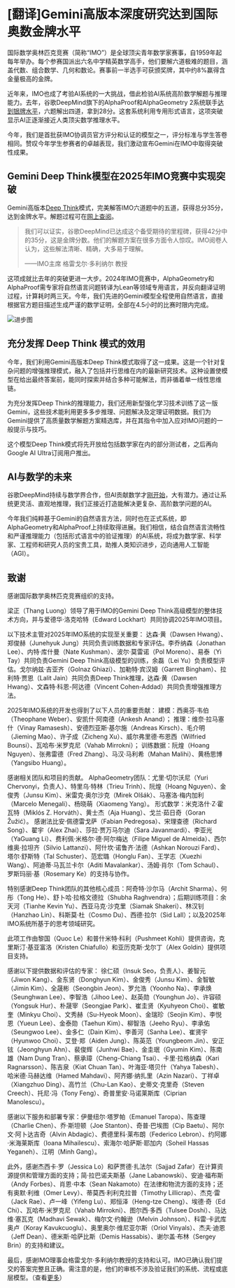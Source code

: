 # [翻译]Gemini高版本深度研究达到国际奥数金牌水平

国际数学奥林匹克竞赛（简称“IMO”）是全球顶尖青年数学家赛事，自1959年起每年举办。每个参赛国派出六名中学精英数学高手，他们要解六道极难的题目，涵盖代数、组合数学、几何和数论。赛事前一半选手可获颁奖牌，其中约8%赢得含金量极高的金牌。

近年来，IMO也成了考验AI系统的一大挑战，借此检验AI系统高阶数学解题与推理能力。去年，谷歌DeepMind旗下的AlphaProof和AlphaGeometry 2系统联手[达到银牌水平](https://deepmind.google/discover/blog/ai-solves-imo-problems-at-silver-medal-level/)，六题解出四道，拿到28分。这套系统利用专用形式语言，这项突破显示AI正逐渐接近人类顶尖数学推理水平。

今年，我们是首批获IMO协调员官方评分和认证的模型之一，评分标准与学生答卷相同。赞叹今年学生参赛者的卓越表现，我们激动宣布Gemini在IMO中取得突破性成果。

## Gemini Deep Think模型在2025年IMO竞赛中实现突破

Gemini高版本[Deep Think](https://blog.google/technology/google-deepmind/google-gemini-updates-io-2025/#deep-think)模式，完美解答IMO六道题中的五道，获得总分35分，达到金牌水平。解题过程可在[网上查阅](https://storage.googleapis.com/deepmind-media/gemini/IMO_2025.pdf)。

> 我们可以证实，谷歌DeepMind已达成这个备受期待的里程碑，获得42分中的35分，这是金牌分数。他们的解题方案在很多方面令人惊叹。IMO阅卷人认为，这些解法清晰、精确，大多易于理解。
>
> ——IMO主席 格雷戈尔·多利纳尔 教授

这项成就比去年的突破更进一大步。2024年IMO竞赛中，AlphaGeometry和AlphaProof需专家将自然语言问题转译为Lean等领域专用语言，并反向翻译证明过程，计算耗时两三天。今年，我们先进的Gemini模型全程使用自然语言，直接根据官方题目描述生成严谨的数学证明，全部在4.5小时的比赛时限内完成。


![进步图](https://lh3.googleusercontent.com/_lwKBJ7UQkWr0broJmuAOm3V-TzqvszNfrU6PwkvLVGw3f1zPlgXUA3i8vbTcfoaQ0OoxKTNRm0OYZ7ffskOUH2Tc2HJrnyBdDM2P9msQBd-jaAZC7g=w616)


## 充分发挥 Deep Think 模式的效用

今年，我们利用Gemini高版本Deep Think模式取得了这一成果。这是一个针对复杂问题的增强推理模式，融入了包括并行思维在内的最新研究技术。这种设置使模型在给出最终答案前，能同时探索并结合多种可能解法，而非循着单一线性思维链。

为充分发挥Deep Think的推理能力，我们还用新型强化学习技术训练了这一版Gemini，这些技术能利用更多多步推理、问题解决及定理证明数据。我们为Gemini提供了高质量数学解题方案精选库，并在其指令中加入应对IMO问题的一般提示与技巧。

这个模型Deep Think模式将先开放给包括数学家在内的部分测试者，之后再向Google AI Ultra订阅用户推出。

## AI与数学的未来

谷歌DeepMind持续与数学界合作，但AI贡献数学才[刚开始](https://www.youtube.com/watch?v=TgS0nFeYul8)，大有潜力。通过让系统更灵活、直观地推理，我们正接近打造能解决更复杂、高阶数学问题的AI。

今年我们纯粹基于Gemini的自然语言方法，同时也在正式系统，即AlphaGeometry和AlphaProof上持续取得进展。我们相信，结合自然语言流畅性和严谨推理能力（包括形式语言中的验证推理）的AI系统，将成为数学家、科学家、工程师和研究人员的宝贵工具，助推人类知识进步，迈向通用人工智能（AGI）。

## 致谢

感谢国际数学奥林匹克竞赛组织的支持。

梁正（Thang Luong）领导了用于IMO的Gemini Deep Think高级模型的整体技术方向，并与爱德华·洛克哈特（Edward Lockhart）共同协调2025年IMO项目。

以下技术主管对2025年IMO系统的实现至关重要：
达森·黄（Dawsen Hwang）、郑俊赫（Junehyuk Jung）共同负责训练数据和专家评估。李乔纳森（Jonathan Lee）、内特·库什曼（Nate Kushman）、波尔·莫雷诺（Pol Moreno）、易泰（Yi Tay）共同负责Gemini Deep Think高级模型的训练，余磊（Lei Yu）负责模型评估。戈尔纳兹·吉亚齐（Golnaz Ghiazi）、加勒特·宾汉姆（Garrett Bingham）、拉利特·贾恩（Lalit Jain）共同负责Deep Think推理，达森·黄（Dawsen Hwang）、文森特·科恩-阿达德（Vincent Cohen-Addad）共同负责增强推理方法。

2025年IMO系统的开发也得到了以下人员的重要贡献：
建模：西奥芬·韦伯（Theophane Weber）、安凯什·阿南德（Ankesh Anand）；
推理：维奈·拉马塞什（Vinay Ramasesh）、安德烈亚斯·基尔施（Andreas Kirsch）、毛介明（Jieming Mao）、许子成（Zicheng Xu）、威尔弗里德·布恩西（Wilfried Bounsi）、瓦哈布·米罗克尼（Vahab Mirrokni）；
训练数据：阮煌（Hoang Nguyen）、张弗雷德（Fred Zhang）、马汉·马利希（Mahan Malihi）、黄杨思博（Yangsibo Huang）。

感谢相关团队和项目的贡献。
AlphaGeometry团队：尤里·切尔沃尼（Yuri Chervonyi，负责人）、特里乌·特林（Trieu Trinh）、阮煌（Hoang Nguyen）、金俊秀（Junsu Kim）、米雷克·奥尔沙克（Mirek Olšák）、马塞洛·梅内加利（Marcelo Menegali）、杨晓萌（Xiaomeng Yang）。
形式数学：米克洛什·Z·霍瓦特（Miklós Z. Horváth）、黄士杰（Aja Huang）、戈兰·茹日奇（Goran Žužić）。
感谢法比安·佩德雷戈萨（Fabian Pedregosa）、宋理查德（Richard Song）、翟宇（Alex Zhai）、莎拉·贾万马尔迪（Sara Javanmardi）、李亚光（YaGuang Li）、费利佩·米格尔·德·阿尔梅达（Filipe Miguel de Almeida）、西尔维奥·拉坦齐（Silvio Lattanzi）、阿什坎·诺鲁齐·法德（Ashkan Norouzi Fard）、塔尔·舒斯特（Tal Schuster）、范宏璐（Honglu Fan）、王学志（Xuezhi Wang）、阿迪蒂·马瓦兰卡尔（Aditi Mavalankar）、汤姆·肖尔（Tom Schaul）、罗斯玛丽·基（Rosemary Ke）的支持与协作。

特别感谢Deep Think团队的其他核心成员：阿奇特·沙尔马（Archit Sharma）、何彤（Tong He）、舒卜哈·拉格文德拉（Shubha Raghvendra）；后期训练项目：余天河（Tianhe Kevin Yu）、西亚马克·沙克里（Siamak Shakeri）、林汉钊（Hanzhao Lin）、科斯莫·杜（Cosmo Du）、西德·拉尔（Sid Lall）；以及2025年IMO系统所基于的思考领域研究。

此项工作由黎国（Quoc Le）和普什米特·科利（Pushmeet Kohli）提供咨询，克里斯汀·基亚富洛（Kristen Chiafullo）和亚历克斯·戈尔丁（Alex Goldin）提供项目支持。

感谢以下提供数据和评估的专家：
徐仁硕（Insuk Seo，负责人）、姜智元（Jiwon Kang）、金东贤（Donghyun Kim）、金俊秀（Junsu Kim）、金智敏（Jimin Kim）、全晟彬（Seongbin Jeon）、罗允浩（Yoonho Na）、李承焕（Seunghwan Lee）、李智浩（Jihoo Lee）、赵英勋（Younghun Jo）、许容硕（Yongsuk Hur）、朴晟宰（Seongjae Park）、崔圭贤（Kyuhyeon Choi）、崔敏奎（Minkyu Choi）、文秀赫（Su-Hyeok Moon）、金瑞珍（Seojin Kim）、李悦恩（Yueun Lee）、金泰勋（Taehun Kim）、柳智浩（Jeeho Ryu）、李承佑（Seungwoo Lee）、金多仁（Dain Kim）、李善河（Sanha Lee）、崔贤宇（Hyunwoo Choi）、艾登·郑（Aiden Jung）、陈英范（Youngbeom Jin）、安正铉（Jeonghyun Ahn）、裴俊辉（Junhwi Bae）、金圭珉（Gyumin Kim）、陈南雄（Nam Dung Tran）、蔡承璋（Cheng-Chiang Tsai）、卡里·拉格纳森（Kari Ragnarsson）、陈吉泉（Kiat Chuan Tan）、叶海亚·塔贝什（Yahya Tabesh）、哈米德·马赫达维（Hamed Mahdavi）、阿齐娜·纳扎里（Azin Nazari）、丁祥卓（Xiangzhuo Ding）、高竹兰（Chu-Lan Kao）、史蒂文·克里奇（Steven Creech）、托尼·冯（Tony Feng）、奇普里安·马诺莱斯库（Ciprian Manolescu）。

感谢以下服务和部署专家：伊曼纽尔·塔罗帕（Emanuel Taropa）、陈查理（Charlie Chen）、乔·斯坦顿（Joe Stanton）、奇普·巴埃图（Cip Baetu）、阿尔文·阿卜达吉奇（Alvin Abdagic）、费德里科·莱布朗（Federico Lebron）、约阿娜·米海莱斯库（Ioana Mihailescu）、索海尔·哈萨斯·耶加内（Soheil Hassas Yeganeh）、江明（Minh Gang）。

此外，感谢杰西卡·罗（Jessica Lo）和萨贾德·扎法尔（Sajjad Zafar）在计算资源提供和管理方面的支持；简·拉巴诺夫斯基（Jane Labanowski）、安迪·福布斯（Andy Forbes）、肖恩·中本（Sean Nakamoto）在法律和物流方面的支持；还有奥默·利维（Omer Levy）、蒂莫西·利利克拉普（Timothy Lillicrap）、杰克·雷（Jack Rae）、卢一峰（Yifeng Lu）、郑恒泽（Heng-tze Cheng）、埃德·奇（Ed Chi）、瓦哈布·米罗克尼（Vahab Mirrokni）、图尔西·多西（Tulsee Doshi）、马达维·塞瓦克（Madhavi Sewak）、梅尔文·约翰逊（Melvin Johnson）、科雷·卡武库奥卢（Koray Kavukcuoglu）、奥里奥尔·维尼亚尔斯（Oriol Vinyals）、杰夫·迪恩（Jeff Dean）、德米斯·哈萨比斯（Demis Hassabis）、谢尔盖·布林（Sergey Brin）的支持和建议。

最后，感谢IMO理事会格雷戈尔·多利纳尔教授的支持和认可。IMO已确认我们提交的答案完整且正确。需注意的是，他们的审核不涉及验证我们的系统、流程或底层模型。（查看[更多](https://imo2025.au/wp-content/uploads/2025/07/IMO-2025_ClosingDayStatement-19072025.pdf)）